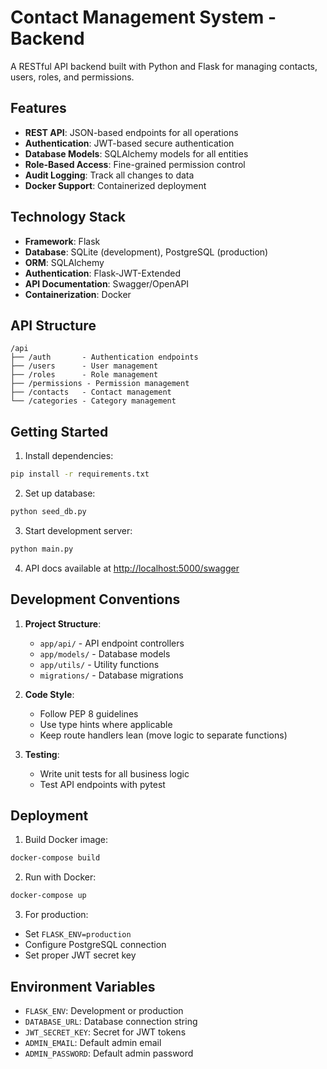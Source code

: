 # Contact Management System - Backend

A RESTful API backend built with Python and Flask for managing contacts, users, roles, and permissions.

## Features

- **REST API**: JSON-based endpoints for all operations
- **Authentication**: JWT-based secure authentication
- **Database Models**: SQLAlchemy models for all entities
- **Role-Based Access**: Fine-grained permission control
- **Audit Logging**: Track all changes to data
- **Docker Support**: Containerized deployment

## Technology Stack

- **Framework**: Flask
- **Database**: SQLite (development), PostgreSQL (production)
- **ORM**: SQLAlchemy
- **Authentication**: Flask-JWT-Extended
- **API Documentation**: Swagger/OpenAPI
- **Containerization**: Docker

## API Structure

```
/api
├── /auth       - Authentication endpoints
├── /users      - User management
├── /roles      - Role management
├── /permissions - Permission management
├── /contacts   - Contact management
└── /categories - Category management
```

## Getting Started

1. Install dependencies:
```bash
pip install -r requirements.txt
```

2. Set up database:
```bash
python seed_db.py
```

3. Start development server:
```bash
python main.py
```

4. API docs available at [http://localhost:5000/swagger](http://localhost:5000/swagger)

## Development Conventions

1. **Project Structure**:
   - `app/api/` - API endpoint controllers
   - `app/models/` - Database models
   - `app/utils/` - Utility functions
   - `migrations/` - Database migrations

2. **Code Style**:
   - Follow PEP 8 guidelines
   - Use type hints where applicable
   - Keep route handlers lean (move logic to separate functions)

3. **Testing**:
   - Write unit tests for all business logic
   - Test API endpoints with pytest

## Deployment

1. Build Docker image:
```bash
docker-compose build
```

2. Run with Docker:
```bash
docker-compose up
```

3. For production:
- Set `FLASK_ENV=production`
- Configure PostgreSQL connection
- Set proper JWT secret key

## Environment Variables

- `FLASK_ENV`: Development or production
- `DATABASE_URL`: Database connection string
- `JWT_SECRET_KEY`: Secret for JWT tokens
- `ADMIN_EMAIL`: Default admin email
- `ADMIN_PASSWORD`: Default admin password
